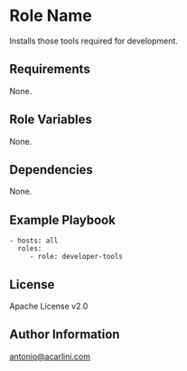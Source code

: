 Role Name
=========

Installs those tools required for development.

Requirements
------------

None.

Role Variables
--------------

None.

Dependencies
------------

None.

Example Playbook
----------------

    - hosts: all
      roles:
         - role: developer-tools

License
-------

Apache License v2.0

Author Information
------------------

antonio@acarlini.com

